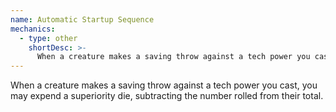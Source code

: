 ```yaml
---
name: Automatic Startup Sequence
mechanics:
  - type: other
    shortDesc: >-
      When a creature makes a saving throw against a tech power you cast, you may expend a superiority die, subtracting the number rolled from their total.
---
```

When a creature makes a saving throw against a tech power you cast, you may expend a superiority die, subtracting the number rolled from their total.
